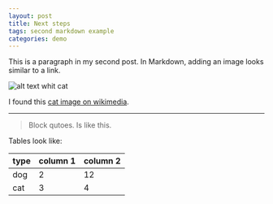 ```yaml
---
layout: post
title: Next steps
tags: second markdown example
categories: demo
---
```


This is a paragraph in my second post.
In Markdown, adding an image looks similar to a link.

![alt text whit cat](https://upload.wikimedia.org/wikipedia/commons/b/b1/VAN_CAT.png)

I found this [cat image on wikimedia](https://commons.wikimedia.org/wiki/File:VAN_CAT.png).

----------------------------

> Block qutoes.
> Is like this.

Tables look like:

| type | column 1 | column 2 |
| --- | --- | --- |
| dog | 2 | 12 |
| cat | 3 | 4 |

